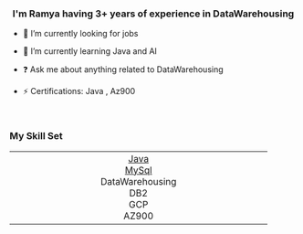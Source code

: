 
### <div align="center">I'm Ramya having 3+ years of experience in DataWarehousing </div>  
  

- 🔭 I’m currently looking for jobs
  

- 🌱 I’m currently learning Java and AI 
  

- ❓ Ask me about anything related to DataWarehousing  
  

- ⚡ Certifications: Java , Az900 
  

<br/>  

### <div align="Left">   My Skill Set  </div>
<table><tr><td valign="top" width="33%">



<div align="center">  
<a href="https://www.java.com/en/download/help/whatis_java.html" target="_blank"> Java</a> <br/>
<a href="https://www.mysql.com" target="_blank"> MySql</a> </br>
  <a> DataWarehousing</a></br>
   <a> DB2</a></br>
     <a> GCP</a></br>
       <a>AZ900</a></br>
  
  </div>


  
